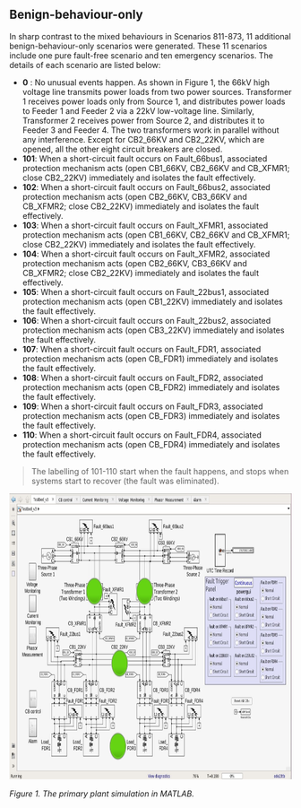 ## Benign-behaviour-only
In sharp contrast to the mixed behaviours in Scenarios 811-873, 11 additional benign-behaviour-only scenarios were generated. These 11 scenarios include one pure fault-free scenario and ten emergency scenarios. The details of each scenario are listed below:
-  **0** : No unusual events happen. As shown in Figure 1, the 66kV high voltage line transmits power loads from two power sources. Transformer 1 receives power loads only from Source 1, and distributes power loads to Feeder 1 and Feeder 2 via a 22kV low-voltage line. Similarly, Transformer 2 receives power from Source 2, and distributes it to Feeder 3 and Feeder 4. The two transformers work in parallel without any interference. Except for CB2_66KV and CB2_22KV, which are opened, all the other eight circuit breakers are closed.
- **101**: When a short-circuit fault occurs on Fault_66bus1, associated protection mechanism acts (open CB1_66KV, CB2_66KV and CB_XFMR1; close CB2_22KV) immediately and isolates the fault effectively.
- **102**: When a short-circuit fault occurs on Fault_66bus2, associated protection mechanism acts (open CB2_66KV, CB3_66KV and CB_XFMR2; close CB2_22KV) immediately and isolates the fault effectively.
- **103**: When a short-circuit fault occurs on Fault_XFMR1, associated protection mechanism acts (open CB1_66KV, CB2_66KV and CB_XFMR1; close CB2_22KV) immediately and isolates the fault effectively. 
- **104**: When a short-circuit fault occurs on Fault_XFMR2, associated protection mechanism acts (open CB2_66KV, CB3_66KV and CB_XFMR2; close CB2_22KV) immediately and isolates the fault effectively. 
- **105**: When a short-circuit fault occurs on Fault_22bus1, associated protection mechanism acts (open CB1_22KV) immediately and isolates the fault effectively. 
- **106**: When a short-circuit fault occurs on Fault_22bus2, associated protection mechanism acts (open CB3_22KV) immediately and isolates the fault effectively.
- **107**: When a short-circuit fault occurs on Fault_FDR1, associated protection mechanism acts (open CB_FDR1) immediately and isolates the fault effectively. 
- **108**: When a short-circuit fault occurs on Fault_FDR2, associated protection mechanism acts (open CB_FDR2) immediately and isolates the fault effectively.
- **109**: When a short-circuit fault occurs on Fault_FDR3, associated protection mechanism acts (open CB_FDR3) immediately and isolates the fault effectively.
- **110**: When a short-circuit fault occurs on Fault_FDR4, associated protection mechanism acts (open CB_FDR4) immediately and isolates the fault effectively.

> The labelling of 101-110 start when the fault happens, and stops when systems start to recover (the fault was eliminated).

<img src="https://github.com/CSCRC-SCREED/QUT-ZSS-2023/blob/main/PrimaryPlant.jpg" alt="" width="800" height="510" />

*Figure 1. The primary plant simulation in MATLAB.*